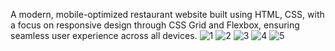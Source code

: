 A modern, mobile-optimized restaurant website built using HTML, CSS, with a focus on responsive 
design through CSS Grid and Flexbox, ensuring seamless user experience across all devices.
![1](https://github.com/user-attachments/assets/061a6f2c-6b95-48f9-bbe7-b75632fdb5e3)
![2](https://github.com/user-attachments/assets/c5b7ca52-d299-4944-a65a-e72fbeff6a78)
![3](https://github.com/user-attachments/assets/11c13ecb-9f37-4917-9554-1b9bc952ec3e)
![4](https://github.com/user-attachments/assets/7c1a3dc1-3410-4a40-8925-fbd1cca65d4c)
![5](https://github.com/user-attachments/assets/68eedd17-cc0d-4ddb-8710-e03edc97538b)
